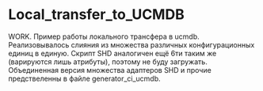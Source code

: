 # Local_transfer_to_UCMDB
WORK. Пример работы локального трансфера в ucmdb.
Реализовывалось слияния из множества различных конфигурационных единиц в единую.
Скрипт SHD аналогичен ещё 6ти таким же (варируются лишь атрибуты), поэтому не буду загружать.
Объединенная версия множества адаптеров SHD и прочие предствеленны в файле generator_ci_ucmdb.
